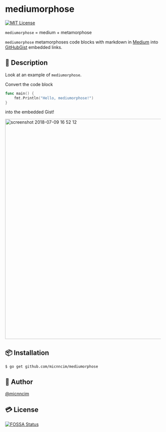 # mediumorphose
[![MIT License](http://img.shields.io/badge/license-MIT-blue.svg?style=flat)](LICENSE)

`mediumorphose` = medium + metamorphose

`mediumorphose` metamorphoses code blocks with markdown in [Medium](medium.com) into [GitHubGist](gist.github.com/) embedded links.

## :memo: Description

Look at an example of `mediumorphose`.

Convert the code block

```go
func main() {
    fmt.Println("Hello, mediumorphose!")
}

```
into the embedded Gist!

<img width="712" alt="screenshot 2018-07-09 16 52 12" src="https://user-images.githubusercontent.com/21333876/42437569-764fc38e-8398-11e8-8ff9-a644fb652388.png">

## :package: Installation

```
$ go get github.com/micnncim/mediumorphose
```

## :bust_in_silhouette: Author

[@micnncim](https://twitter.com/micnncim)

## :credit_card: License

[![FOSSA Status](https://app.fossa.io/api/projects/git%2Bgithub.com%2Fmicnncim%2Fmediumorphose.svg?type=large)](https://app.fossa.io/projects/git%2Bgithub.com%2Fmicnncim%2Fmediumorphose?ref=badge_large)
